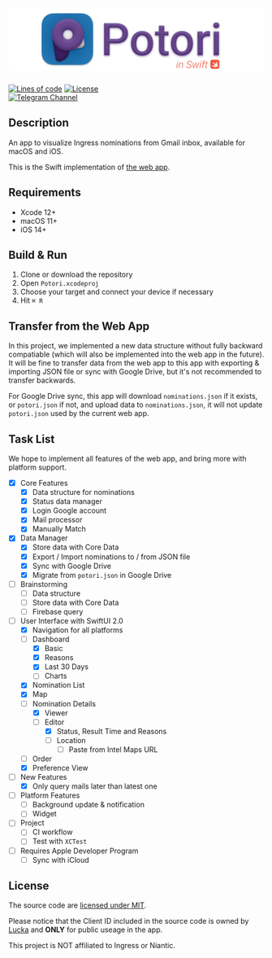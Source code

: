 # ![](./Readme/title.png)

[![Lines of code](https://img.shields.io/tokei/lines/github/lucka-me/potori-swift)](# "Repository")
[![License](https://img.shields.io/github/license/lucka-me/potori-swift)](./LICENSE "License")  
[![Telegram Channel](https://img.shields.io/badge/telegram-channel-37aee2?logo=telegram)](https://t.me/potori "Telegram Channel")

## Description

An app to visualize Ingress nominations from Gmail inbox, available for macOS and iOS.

This is the Swift implementation of [the web app](https://github.com/lucka-me/potori).

## Requirements
- Xcode 12+
- macOS 11+
- iOS 14+

## Build & Run

1. Clone or download the repository
2. Open `Potori.xcodeproj`
3. Choose your target and connect your device if necessary
4. Hit `⌘ R`

## Transfer from the Web App
In this project, we implemented a new data structure without fully backward compatiable (which will also be implemented into the web app in the future). It will be fine to transfer data from the web app to this app with exporting & importing JSON file or sync with Google Drive, but it's not recommended to transfer backwards.

For Google Drive sync, this app will download `nominations.json` if it exists, or `potori.json` if not, and upload data to `nominations.json`, it will not update `potori.json` used by the current web app.

## Task List
We hope to implement all features of the web app, and bring more with platform support.

- [x] Core Features
  - [x] Data structure for nominations
  - [x] Status data manager
  - [x] Login Google account
  - [x] Mail processor
  - [x] Manually Match
- [x] Data Manager
  - [x] Store data with Core Data
  - [x] Export / Import nominations to / from JSON file
  - [x] Sync with Google Drive
  - [x] Migrate from `potori.json` in Google Drive
- [ ] Brainstorming
  - [ ] Data structure
  - [ ] Store data with Core Data
  - [ ] Firebase query
- [ ] User Interface with SwiftUI 2.0
  - [x] Navigation for all platforms
  - [ ] Dashboard
    - [x] Basic
    - [x] Reasons
    - [x] Last 30 Days
    - [ ] Charts
  - [x] Nomination List
  - [x] Map
  - [ ] Nomination Details
    - [x] Viewer
    - [ ] Editor
      - [x] Status, Result Time and Reasons
      - [ ] Location
        - [ ] Paste from Intel Maps URL
  - [ ] Order
  - [x] Preference View
- [ ] New Features
  - [x] Only query mails later than latest one
- [ ] Platform Features
  - [ ] Background update & notification
  - [ ] Widget
- [ ] Project
  - [ ] CI workflow
  - [ ] Test with `XCTest`
- [ ] Requires Apple Developer Program
  - [ ] Sync with iCloud

## License
The source code are [licensed under MIT](./LICENSE).

Please notice that the Client ID included in the source code is owned by [Lucka](https://github.com/lucka-me) and **ONLY** for public useage in the app.

This project is NOT affiliated to Ingress or Niantic.
